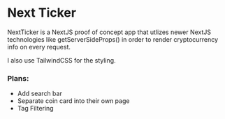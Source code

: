 # Next Ticker

NextTicker is a NextJS proof of concept app that utlizes newer NextJS technologies like getServerSideProps() in order to render cryptocurrency info on every request.

I also use TailwindCSS for the styling.

### Plans:

- Add search bar
- Separate coin card into their own page
- Tag Filtering

